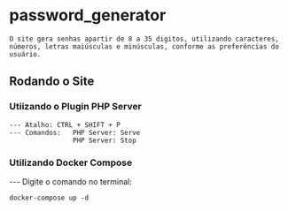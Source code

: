 # password_generator

    O site gera senhas apartir de 8 a 35 digitos, utilizando caracteres, números, letras maiúsculas e minúsculas, conforme as preferências do usuário.


## Rodando o Site

### Utiizando o Plugin PHP Server

    --- Atalho: CTRL + SHIFT + P 
    --- Comandos:   PHP Server: Serve	
                    PHP Server: Stop


### Utilizando Docker Compose

   --- Digite o comando no terminal: 
    
    docker-compose up -d

